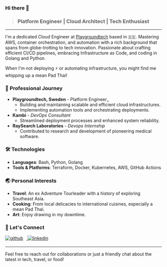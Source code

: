 ### Hi there 👋
> ### Platform Engineer | Cloud Architect | Tech Enthusiast

---

I'm a dedicated Cloud Engineer at [Playgroundtech](https://playgroundtech.io) based in 🇸🇪. Mastering AWS, container orchestration, and automation with a rich background that spans from globe-trotting to tech innovation. Passionate about crafting efficient CI/CD pipelines, embracing Infrastructure as Code, and coding in Golang and Python. 

When I'm not deploying ⚡ or automating infrastructure, you might find me whipping up a mean Pad Thai!

### 💼 Professional Journey

- **Playgroundtech, Sweden** - Platform Engineer_
  - Building and maintaining scalable and efficient cloud infrastructures.
  - Implementing automation tools and orchestrating deployments.
- **Kambi** - _DevOps Consultant_
  - Streamlined deployment processes and enhanced system reliability.
- **RaySearch Laboratories** - _Devops Internship_
  - Contributed to research and development of pioneering medical software.

### 🛠️ Technologies

- **Languages**: Bash, Python, Golang
- **Tools & Platforms**: Terraform, Docker, Kubernetes, AWS, GitHub Actions

### 🌏 Personal Interests

- **Travel**: An ex Adventure Tourleader with a history of exploring Southeast Asia.
- **Cooking**: From local delicacies to international cuisines, especially a mean Pad Thai.
- **Art**: Enjoy drawing in my downtime.

### 💬 Let's Connect

<a href="https://github.com/marcmodin" target="_blank">
<img src=https://img.shields.io/badge/github-%2324292e.svg?&style=for-the-badge&logo=github&logoColor=white alt=github style="margin-bottom: 5px; margin-right: 10px" />
</a>
<a href="https://linkedin.com/in/marcrajesmodin" target="_blank">
<img src=https://img.shields.io/badge/linkedin-%231E77B5.svg?&style=for-the-badge&logo=linkedin&logoColor=white alt=linkedin style="margin-bottom: 5px;" />
</a>  

---

Feel free to reach out for collaborations or just a friendly chat about the latest in tech, travel, or food!
